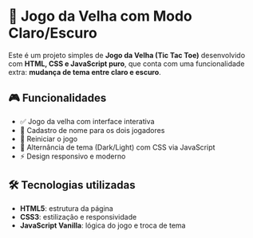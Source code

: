 # 🧠 Jogo da Velha com Modo Claro/Escuro

Este é um projeto simples de **Jogo da Velha (Tic Tac Toe)** desenvolvido com **HTML, CSS e JavaScript puro**, que conta com uma funcionalidade extra: **mudança de tema entre claro e escuro**.

## 🎮 Funcionalidades

- ✅ Jogo da velha com interface interativa
- 👥 Cadastro de nome para os dois jogadores
- 🔄 Reiniciar o jogo
- 🎨 Alternância de tema (Dark/Light) com CSS via JavaScript
- ⚡ Design responsivo e moderno


## 🛠️ Tecnologias utilizadas

- **HTML5**: estrutura da página
- **CSS3**: estilização e responsividade
- **JavaScript Vanilla**: lógica do jogo e troca de tema


